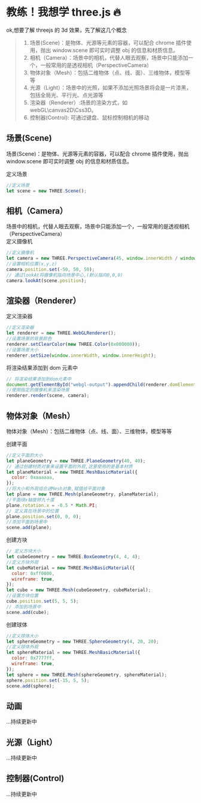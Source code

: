 # 教练！我想学 three.js 🔥

ok,想要了解 threejs 的 3d 效果，先了解这几个概念

> 1. 场景(Scene)：是物体、光源等元素的容器，可以配合 chrome 插件使用，抛出 window.scene 即可实时调整 obj 的信息和材质信息。
> 2. 相机（Camera）：场景中的相机，代替人眼去观察，场景中只能添加一个，一般常用的是透视相机（PerspectiveCamera）
> 3. 物体对象（Mesh）：包括二维物体（点、线、面）、三维物体，模型等等
> 4. 光源（Light）：场景中的光照，如果不添加光照场景将会是一片漆黑，包括全局光、平行光、点光源等
> 5. 渲染器（Renderer）:场景的渲染方式，如 webGL\canvas2D\Css3D。
> 6. 控制器(Control): 可通过键盘、鼠标控制相机的移动

## 场景(Scene)

场景(Scene)：是物体、光源等元素的容器，可以配合 chrome 插件使用，抛出 window.scene 即可实时调整 obj 的信息和材质信息。

定义场景

```javascript
//定义场景
let scene = new THREE.Scene();
```

## 相机（Camera）

场景中的相机，代替人眼去观察，场景中只能添加一个，一般常用的是透视相机（PerspectiveCamera）  
定义摄像机

```javascript
//定义摄像机
let camera = new THREE.PerspectiveCamera(45, window.innerWidth / window.innerHeight, 0.1, 1000);
//设置相机位置(x,y,z)
camera.position.set(-50, 50, 50);
// 通过lookAt将摄像机指向场景中心,(默认指向0,0,0)
camera.lookAt(scene.position);
```

## 渲染器（Renderer）

定义渲染器

```javascript
//定义渲染器
let renderer = new THREE.WebGLRenderer();
//设置场景的背景颜色
renderer.setClearColor(new THREE.Color(0x000000));
//设置场景大小
renderer.setSize(window.innerWidth, window.innerHeight);
```

将渲染结果添加到 dom 元素中

```javascript
// 将渲染结果添加到dom元素中
document.getElementById("webgl-output").appendChild(renderer.domElement);
//使用指定的摄像机来渲染场景
renderer.render(scene, camera);
```

## 物体对象（Mesh）

物体对象（Mesh）：包括二维物体（点、线、面）、三维物体，模型等等

创建平面

```javascript
//定义平面的大小
let planeGeometry = new THREE.PlaneGeometry(40, 40);
// 通过创建材质对象来设置平面的外观,这里使用的是基本材质
let planeMaterial = new THREE.MeshBasicMaterial({
  color: 0xaaaaaa,
});
//将大小和外观组合进Mesh对象,赋值给平面对象
let plane = new THREE.Mesh(planeGeometry, planeMaterial);
//平面绕x轴旋转九十度
plane.rotation.x = -0.5 * Math.PI;
// 定义其在场景中的位置
plane.position.set(0, 0, 0);
//添加平面到场景中
scene.add(plane);
```

创建方块

```javascript
// 定义方块大小
let cubeGeometry = new THREE.BoxGeometry(4, 4, 4);
//定义方块外观
let cubeMaterial = new THREE.MeshBasicMaterial({
  color: 0xff0000,
  wireframe: true,
});
let cube = new THREE.Mesh(cubeGeometry, cubeMaterial);
//设置方块位置
cube.position.set(5, 5, 5);
// 添加到场景中
scene.add(cube);
```

创建球体

```javascript
//定义球体大小
let sphereGeometry = new THREE.SphereGeometry(4, 20, 20);
//定义球体外观
let sphereMaterial = new THREE.MeshBasicMaterial({
  color: 0x7777ff,
  wireframe: true,
});
let sphere = new THREE.Mesh(sphereGeometry, sphereMaterial);
sphere.position.set(-15, 5, 5);
scene.add(sphere);
```

## 动画

...持续更新中

## 光源（Light）

...持续更新中

## 控制器(Control)

...持续更新中
